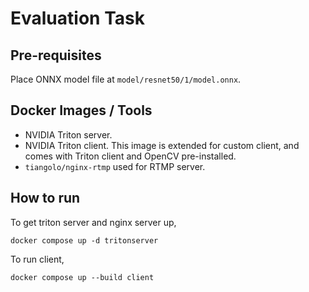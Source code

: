# Evaluation Task
## Pre-requisites
Place ONNX model file at `model/resnet50/1/model.onnx`.

## Docker Images / Tools
- NVIDIA Triton server.
- NVIDIA Triton client. This image is extended for custom client, and comes with Triton client and OpenCV pre-installed.
- `tiangolo/nginx-rtmp` used for RTMP server.

## How to run
To get triton server and nginx server up,
```
docker compose up -d tritonserver
```
To run client,
```
docker compose up --build client
```
